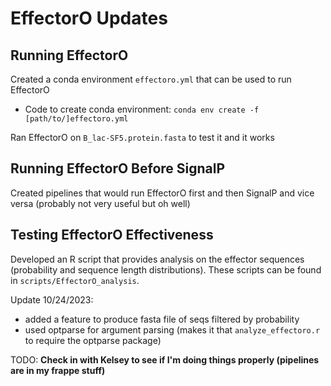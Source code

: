 # EffectorO Updates

## Running EffectorO

Created a conda environment `effectoro.yml` that can be used to run EffectorO

- Code to create conda environment: `conda env create -f [path/to/]effectoro.yml`

Ran EffectorO on `B_lac-SF5.protein.fasta` to test it and it works

## Running EffectorO Before SignalP

Created pipelines that would run EffectorO first and then SignalP and vice versa (probably not very useful but oh well)

## Testing EffectorO Effectiveness

Developed an R script that provides analysis on the effector sequences (probability and sequence length distributions). These scripts can be found in `scripts/EffectorO_analysis`.

Update 10/24/2023:

- added a feature to produce fasta file of seqs filtered by probability
- used optparse for argument parsing (makes it that `analyze_effectoro.r` to require the optparse package)

TODO: **Check in with Kelsey to see if I'm doing things properly (pipelines are in my frappe stuff)**
